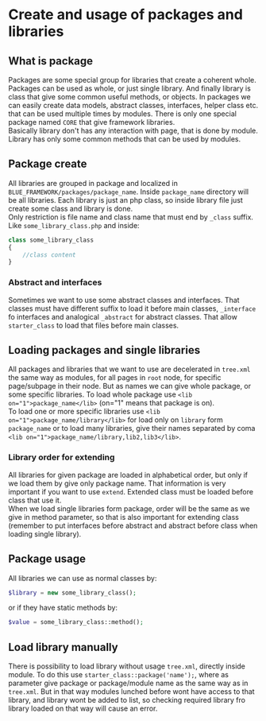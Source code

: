 Create and usage of packages and libraries
====================

What is package
--------------
Packages are some special group for libraries that create a coherent whole. Packages
can be used as whole, or just single library. And finally library is class that
give some common useful methods, or objects. In packages we can easily create
data models, abstract classes, interfaces, helper class etc. that can be used
multiple times by modules. There is only one special package named `CORE` that
give framework libraries.  
Basically library don't has any interaction with page, that is done by module. Library
has only some common methods that can be used by modules.

Package create
--------------
All libraries are grouped in package and localized in `BLUE_FRAMEWORK/packages/package_name`.
Inside `package_name` directory will be all libraries. Each library is just an
php class, so inside library file just create some class and library is done.  
Only restriction is file name and class name that must end by `_class` suffix.
Like `some_library_class.php` and inside:

```php
class some_library_class
{
    //class content
}
```

### Abstract and interfaces
Sometimes we want to use some abstract classes and interfaces. That classes must
have different suffix to load it before main classes, `_interface` fo interfaces
and analogical `_abstract` for abstract classes. That allow `starter_class` to
load that files before main classes.

Loading packages and single libraries
--------------
All packages and libraries that we want to use are decelerated in `tree.xml` the
same way as modules, for all pages in `root` node, for specific page/subpage in
their node. But as names we can give whole package, or some specific libraries.
To load whole package use `<lib on="1">package_name</lib>` (on="1" means that
package is on).  
To load one or more specific libraries use `<lib on="1">package_name/library</lib>`
for load only on `library` form `package_name` or to load many libraries, give their
names separated by coma `<lib on="1">package_name/library,lib2,lib3</lib>`.

### Library order for extending
All libraries for given package are loaded in alphabetical order, but only if we
load them by give only package name. That information is very important if you want
to use `extend`. Extended class must be loaded before class that use it.  
When we load single libraries form package, order will be the same as we give in
method parameter, so that is also important for extending class (remember to put
interfaces before abstract and abstract before class when loading single library).

Package usage
--------------
All libraries we can use as normal classes by:

```php
$library = new some_library_class();
```

or if they have static methods by:

```php
$value = some_library_class::method();
```

Load library manually
--------------
There is possibility to load library without usage `tree.xml`, directly inside
module. To do this use `starter_class::package('name');`, where as parameter give
package or package/module name as the same way as in `tree.xml`. But in that way
modules lunched before wont have access to that library, and library wont be
added to list, so checking required library fro library loaded on that way will
cause an error.